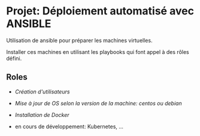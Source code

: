 # Projet:  Déploiement automatisé avec ANSIBLE
Utilisation de ansible pour préparer les machines virtuelles.

Installer ces machines en utilisant les playbooks qui font appel à des rôles défini.

## Roles
- *Création d'utilisateurs*
- *Mise à jour de OS selon la version de la machine:  centos ou debian*
- *Installation de Docker*

- en cours de développement: Kubernetes, ...

